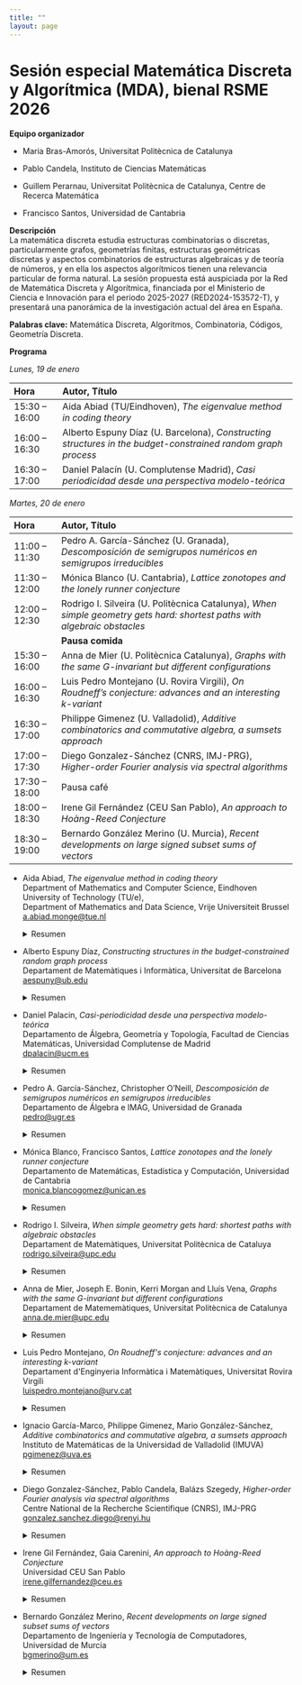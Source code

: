 ```yaml
---
title: "" 
layout: page
---
```


# Sesión especial Matemática Discreta y Algorítmica (MDA), bienal RSME 2026

**Equipo organizador**

- Maria Bras-Amorós, Universitat Politècnica de Catalunya

- Pablo Candela, Instituto de Ciencias Matemáticas

- Guillem Perarnau, Universitat Politècnica de Catalunya, Centre de
  Recerca Matemática

- Francisco Santos, Universidad de Cantabria

**Descripción**  
La matemática discreta estudia estructuras combinatorias o discretas,
particularmente grafos, geometrías finitas, estructuras geométricas
discretas y aspectos combinatorios de estructuras algebraicas y de
teoría de números, y en ella los aspectos algorítmicos tienen una
relevancia particular de forma natural. La sesión propuesta está
auspiciada por la Red de Matemática Discreta y Algorítmica, financiada
por el Ministerio de Ciencia e Innovación para el periodo 2025-2027
(RED2024-153572-T), y presentará una panorámica de la investigación
actual del área en España.

**Palabras clave:** Matemática Discreta, Algoritmos, Combinatoria,
Códigos, Geometría Discreta.  


**Programa**

*Lunes, 19 de enero*

| Hora | Autor, Título  |
|:---|:---|
| 15:30 – 16:00 | Aida Abiad (TU/Eindhoven),  *The eigenvalue method in coding theory* |
| 16:00 – 16:30 | Alberto Espuny Díaz (U. Barcelona), *Constructing structures in the budget-constrained random graph process* |
| 16:30 – 17:00 | Daniel Palacín (U. Complutense Madrid), *Casi periodicidad desde una perspectiva modelo-teórica* |

*Martes, 20 de enero*

| Hora | Autor, Título  |
|:---|:---|
| 11:00 – 11:30 | Pedro A. García-Sánchez (U. Granada), *Descomposición de semigrupos numéricos en semigrupos irreducibles* |
| 11:30 – 12:00 | Mónica Blanco (U. Cantabria), *Lattice zonotopes and the lonely runner conjecture* |
| 12:00 – 12:30 | Rodrigo I. Silveira (U. Politècnica Catalunya), *When simple geometry gets hard: shortest paths with algebraic obstacles* |
|  | **Pausa comida** |  
| 15:30 – 16:00 | Anna de Mier (U. Politècnica Catalunya), *Graphs with the same G-invariant but different configurations* |
| 16:00 – 16:30 | Luis Pedro Montejano (U. Rovira Virgili), *On Roudneff’s conjecture: advances and an interesting $k$-variant* |
| 16:30 – 17:00 | Philippe Gimenez (U. Valladolid), *Additive combinatorics and commutative algebra, a sumsets approach* |
| 17:00 – 17:30 | Diego Gonzalez-Sánchez (CNRS, IMJ-PRG), *Higher-order Fourier analysis via spectral algorithms* |
| 17:30 – 18:00 | Pausa café |
| 18:00 – 18:30 | Irene Gil Fernández (CEU San Pablo), *An approach to Hoàng-Reed Conjecture* |
| 18:30 – 19:00 | Bernardo González Merino (U. Murcia), *Recent developments on large signed subset sums of vectors* |

- Aida Abiad, *The eigenvalue method in coding theory*<br>
  Department of Mathematics and Computer Science, Eindhoven University of Technology (TU/e),<br>
  Department of Mathematics and Data Science, Vrije Universiteit Brussel<br>
  a.abiad.monge@tue.nl

  <details>
    <summary>Resumen</summary>
  In this talk, several new eigenvalue bounds on the independence number
  of graph powers will be presented. We will then illustrate an
  application of such bounds in coding theory. In particular, we will use
  them to estimate the maximum size of a code in the sum-rank metric,
  demonstrating how the spectral method can often improve the state of the
  art coding bounds.
  </details>

- Alberto Espuny Díaz, *Constructing structures in the budget-constrained random graph process*<br>
Departament de Matemàtiques i Informàtica, Universitat de Barcelona<br>
aespuny@ub.edu

  <details>
    <summary>Resumen</summary>

  In this talk, I will present results concerning the budget-constrained
  random graph process introduced by Frieze, Krivelevich and Michaeli.
  Through this process, a player, called Builder, is presented with $t$
  distinct edges of $K_n$ one by one, chosen uniformly at random.
  Builder may purchase at most $b$ of these edges, and must
  (irrevocably) decide whether to purchase each edge as soon as it is
  offered, and their goal is to construct a graph which satisfies a
  certain property. The main goal is to understand asymptotically, for a
  given $t=t(n)$, the optimum $b$ which suffices for Builder to
  construct a graph with the desired property (with high probability). I
  will present an overview of the state of the art in this model,
  discussing results concerning both spanning and local properties. For
  spanning properties, I will present new results about graph factors,
  graph covers and powers of Hamilton cycles. For local properties, I will
  discuss new results concerning building copies of $K_4$. Our new
  results solve different problems proposed by Frieze, Krivelevich and
  Michaeli. These results come from joint works with Frederik Garbe,
  Tássio Naia and Zak Smith, and with Sylwia Antoniuk, Kalina Petrova and
  Miloš Stojaković.

  </details>

- Daniel Palacin, *Casi-periodicidad desde una perspectiva modelo-teórica* <br>
Departamento de Álgebra, Geometría y Topología,
Facultad de Ciencias Matemáticas,
Universidad Complutense de Madrid<br>
dpalacin@ucm.es

  <details>
    <summary>Resumen</summary>

  Los ultraproductos constituyen una herramienta básica para analizar,
  desde un punto de vista modelo-teórico, el comportamiento asintótico de
  una clase de estructuras. En un ultraproducto de grupos finitos, el
  ultralímite de la medida de contar normalizada induce una medida de
  Keisler, invariante bajo automorfismos y traslaciones, que ha
  desempeñado un papel crucial en los últimos años en varias aplicaciones
  de la teoría de modelos a la combinatoria aditiva.

  En esta charla, presentaré un trabajo conjunto con Amador Martin-Pizarro
  en el que obtenemos un resultado de casi-periodicidad modelo-teórico,
  relacionado con el teorema de casi-periodicidad de Croot y Sisack, para
  grupos arbitrarios equipados con una medida de Keisler bajo ciertas
  hipótesis menores. Si el tiempo lo permite, indicaré brevemente cómo
  utilizar este resultado para obtener una demostración no cuantitativa
  del teorema de Roth sobre progresiones aritméticas de longitud 3. No se
  presupondrá ningún conocimiento previo de teoría de modelos.

  </details>

- Pedro A. García-Sánchez, Christopher O’Neill,  *Descomposición de semigrupos numéricos en semigrupos irreducibles*<br>
Departamento de Álgebra e IMAG, Universidad de Granada<br>
pedro@ugr.es

  <details>
    <summary>Resumen</summary>

  Un semigrupo numérico es irreducible si no puede expresarse como la
  intersección de dos semigrupos numéricos que lo contengan propiamente.
  Cada semigrupo numérico puede expresarse como una intersección de
  (finitas) semigrupos numéricos irreducibles . A esas expresiones que no
  sean “irredundantes” las llamaremos factorizaciones en irreducibles.

  Mostramos que las uniones de conjuntos de longitudes de factorizaciones
  de semigrupos numéricos en semigrupos numéricos irreducibles son todas
  iguales a $\mathbb{N}_{\ge 2}$.

  Además, daremos algunos ejemplos de familias de semigrupos numéricos
  para los que el conjunto de longitudes de factorizaciones en
  irreducibles son intervalos (trabajo conjunto con C. O’Neill).


  **Referencias**

  [1] P. A. García-Sánchez, Factorizations into irreducible numerical
  semigroups, Commun. Korean Math. Soc. 40 (2025) 587–592 J. C. Rosales
  and M. B. Branco, Decomposition of a numerical semigroup as an
  intersection of irreducible numerical semigroups, Bull. Belg. Math. Soc.
  Simon Stevin 9 (2002), 373–381.

  **Agradecimientos**

  Esta investigación se ha llevado a cabo con la financiación del grupo
  FQM-343 y del Proyecto de Excelencia ProyExcel00868 de la Junta de
  Andalucía, el proyecto PID2022-138906NB-C21 financiado por
  MCIN/AEI/10.13039/501100011033 y fondos FEDER, además de por la
  RED2024-153572-T, financiada por la Agencia Estatal de Investigación.

  </details>

- Mónica Blanco, Francisco Santos, *Lattice zonotopes and the lonely runner conjecture*<br>
Departamento de Matemáticas, Estadística y Computación, Universidad de Cantabria<br>
monica.blancogomez@unican.es

  <details>
    <summary>Resumen</summary>

  The lonely runner conjecture states that if $n$ people are running
  around the circle, having started at the same time at the origin and
  with distinct and constant running velocities, there will be, for each
  of the runners, a moment in time in which they are "lonely", that is, at
  distance at least $\frac{1}{n}$ from the others. A stronger version of
  the conjecture, called "shifted", allows the runners to have different
  starting points.

  It is known that there is no loss of generality in assuming the
  velocities to be integers, and that the conjecture can be interpreted
  geometrically as an obstruction property. Based on these facts, Henze
  and Malikiosis (2019) rephrased the conjecture (both the original and
  the shifted one) as a convex-geometric question on certain lattice
  zonotopes, which we will call LRZ (Lonely Runner Zonotopes) or sLRZ (for
  the shifted version).

  In this talk I will discuss some recent work on the study of these
  zonotopes, and how we are hoping this will help towards proving the
  conjecture, at least in some cases.


  **Agradecimientos**

  Supported by grants PID2022-137283NB-C21, funded by,
  MCIN/AEI/10.13039/501100011033

  </details>

- Rodrigo I. Silveira, *When simple geometry gets hard: shortest paths with algebraic obstacles*<br>
Departament de Matemàtiques, Universitat Politècnica de Cataluya<br>
rodrigo.silveira@upc.edu


  <details>
    <summary>Resumen</summary>

  This talk explores two geometric shortest path problems that share a
  surprising trait: they are simple to state but deceptively difficult to
  solve. The first is the Weighted Region Problem, where the plane is
  subdivided into regions, each assigned a cost of traversal — some areas
  are “cheaper” to cross than others. The challenge is to find a shortest
  path according to this weighted cost. The second is the Shortest
  Descending Path problem, which considers a polyhedral terrain and two
  points, $s$ and $t$, on its surface. The goal is to compute a
  shortest path from $s$ to $t$ that never ascends. For both problems,
  no efficient algorithms are known. The underlying difficulty appears to
  be algebraic: computing an optimal path requires solving algebraic
  equations that seem computationally intractable. In this talk, I will
  provide a gentle introduction to these two intriguing problems,
  summarize what is currently known about them, and highlight how
  algebraic obstacles may explain why they resist efficient algorithms.

  </details>

- Anna de Mier, Joseph E. Bonin, Kerri Morgan and Lluís Vena, *Graphs with the same G-invariant but different configurations*<br>
Departament de Matememàtiques, Universitat Politècnica de Catalunya<br>
anna.de.mier@upc.edu

  <details>
    <summary>Resumen</summary>

  In 1974 W. Tutte introduced the rotor construction, that allowed him to
  construct "codichromatic" graphs (i.e., graphs with the same Tutte
  polynomial) up to 5-connectivity. We show that the same construction can
  be applied to yield graphs with the same G-invariant, which is a
  valuative matroid invariant that contains, in particular, the Tutte
  polynomial. This is to our knowledge the first known construction of
  such graphs (in contrast, several examples of non-graphic matroids with
  the same G-invariant are known.) . However, in the case of the
  G-invariant it applies only for 3-connectivity. Like the Tutte
  polynomial, the G-invariant is a matroid invariant, and as such depends
  only on the cycle structure of the graph. Also as the Tutte polynomial,
  one does not need the full cycle structure to compute the G-invariant,
  it is enough to know the "configuration" of the corresponding matroid.
  We show that the graphs we obtain not only have different associated
  matroids but also have different configurations.

  **Agradecimientos**

  This work was partially supported by grant PID2023-147202NB-I00 funded
  by MICIU/AEI/10.13039/501100011033.

  </details>

- Luis Pedro Montejano, *On Roudneff's conjecture: advances and an interesting $k$-variant*<br>
Departament d'Enginyeria Informàtica i Matemàtiques, Universitat Rovira Virgili<br>
luispedro.montejano@urv.cat

  <details>
    <summary>Resumen</summary>

  J. P. Roudneff conjectured in 1991 that every arrangement of $n \ge 
  2d+1\ge 5$ pseudohyperplanes in the real projective space
  $\mathbb{P}^d$ has at most as many complete cells (i.e., cells bounded
  by each hyperplane) as the number of complete cells corresponding to the
  cyclic arrangements (i.e., the dual of the cyclic polytopes). I will
  talk about this conjecture and its interpretation in oriented matroid
  theory. I will discuss the progress of Roudneff’s conjecture and also
  about a $k$-variant in which the cyclic polytopes once again play an
  important role.

  </details>

- Ignacio García-Marco, Philippe Gimenez, Mario González-Sánchez, *Additive combinatorics and commutative algebra, a sumsets approach*<br>
Instituto de Matemáticas de la Universidad de Valladolid (IMUVA)<br>
pgimenez@uva.es

  <details>
    <summary>Resumen</summary>

  Given a finite nonempty subset $\mathcal{A}$ in $\mathbb{N}^d$, for
  all $s\geq 0$, the set
  $s\mathcal{A}=\{a_1+\cdots+a_s,\ a_i\in \mathcal{A}\}$ is called the
  $s$-fold iterated sumset of $\mathcal{A}$. Additive combinatorics
  studies sumsets of $\mathcal{A}$ and their cardinality. On the other
  hand, if one takes a field $\mathbb{K}$ and
  $\mathcal{A}=\{\mathbf{a}_1,\ldots, \mathbf{a_n}\}\subset\mathbb{N}^d$,
  one can associate to each $\mathbf{a_i}=(a_{i1},\ldots,a_{id})$, the
  monomial
  $\mathbf{t}^{\mathbf{a}_i}=t_1^{a_{i1}}\times \cdots\times t_d^{a_{id}}\in \mathbb{K}[t_1,\ldots,t_d]$,
  and define the ring homomorphism $\varphi_\mathcal{A}$:
  $\mathbb{K}[x_1,\ldots,x_n]\rightarrow \mathbb{K}[t_1,\ldots,t_d]$,
  $x_i\mapsto\mathbf{t}^{\mathbf{a}_i}$. This parametrically defines a
  toric variety and provides a toric ideal
  $I_\mathcal{A}=\ker\varphi_\mathcal{A}$. Based on recent results in  [1], [2], [3], [4], [5], and some work in progress, we will show how the sumsets
  structure of $\mathcal{A}$ is related to the syzygies and, in
  particular, to the Castelnuovo-Mumford regularity, of the toric ideal
  $I_\mathcal{A}$. This illustrates the interplay between additive
  combinatorics and commutative algebra, exhibiting how each area can help
  to solve problems in the other one.

  **Referencias**

  [1] L. Colarte-Gómez, J. Elias and R.M. Miró-Roig (2023). Sumsets and
  Veronese varieties. *Collect. Math.*, 74, 353–374.

  [2] S. Eliahou, E. Mazumdar (2022). Iterated sumsets and Hilbert functions.
  *J. Algebra*, 593, 274–294.

  [3] J. Elias (2022). Sumsets and Projective Curves. *Mediterr. J. Math.*,
  19:177, 11 pp.

  [4] P. Gimenez and M. González Sánchez (2023). Castelnuovo-Mumford
  regularity of projective monomial curves via sumsets, *Mediterr. J.
  Math.*, 20:287, 24 pp.

  [5] M. González-Sánchez (2025). *Syzygies, regularity, and their interplay
  with additive combinatorics*. PhD Thesis, University of Valladolid.

  **Agradecimientos**

  This work was partially supported by the grant PID2022-137283NB-C22
  funded by MICIU/AEI/10.13039/501100011033 and ERDF/EU.

  </details>

- Diego Gonzalez-Sánchez, Pablo Candela, Balázs Szegedy, *Higher-order Fourier analysis via spectral algorithms*<br>
Centre National de la Recherche Scientifique (CNRS), IMJ-PRG<br>
gonzalez.sanchez.diego@renyi.hu

  <details>
    <summary>Resumen</summary>

  Fourier analysis is a powerful tool to analyze functions defined on
  compact abelian groups. During the past decades, advances in additive
  combinatorics and ergodic theory have led to the discovery of a new form
  of representation theory on compact abelian groups that generalizes
  Fourier analysis. This theory is known as higher-order Fourier analysis.
  Roughly speaking, while Fourier analysis deals with representing
  functions in terms of harmonics such as $\exp(2\pi i \xi 
  x)$, higher-order Fourier analysis deals with representing functions in
  terms of higher order harmonics such as $\exp(2\pi i\xi x^2)$. In this
  talk, we will introduce such a theory and a recent joint work with
  Candela and Szegedy which aims at bridging the gap between higher-order
  Fourier analysis and possible applications.

  **Agradecimientos**

  This work is supported by Horizon Europe (HORIZON) via the Marie
  Skłodowska-Curie Actions (MSCA) Postdoctoral Fellowship number 101202161
  funded by the European Union and by project PID2024-156180NB-I00 funded
  by the Ministry of Science, Innovation, and Universities of Spain.
  </details>

- Irene Gil Fernández, Gaia Carenini, *An approach to Hoàng-Reed Conjecture*<br> 
Universidad CEU San Pablo<br>
irene.gilfernandez@ceu.es

  <details>
    <summary>Resumen</summary>

  Hoàng-Reed Conjecture states that every digraph in which each vertex has
  outdegree at least $k$ contains $k$ directed cycles
  $C_1, \dots, C_k$ such that $C_j$ meets $\bigcup_{i=1}^{j-1}C_i$
  in at most one vertex, for each $2\leq j\leq k$. This conjecture was
  proved by M. Welhan (2010) for outdegree equal to 3, but his method does
  not seem to work for higher $k$. In this talk we try to show some work
  on progress together with G. Carenini on the resolution of this problem.

  </details>

- Bernardo González Merino, *Recent developments on large signed subset sums of vectors*<br>
Departamento de Ingeniería y Tecnología de Computadores, Universidad de Murcia<br>
bgmerino@um.es

  <details>
    <summary>Resumen</summary>

  The following question arises in some topics of Mathematics: for given
  $d\geq 2$, $n\geq d$ and $k\leq n$, what is the largest value
  $c(d,n,k)$ such that from any set of $n$ unit vectors in
  $\mathbb R^d$, we may select $k$ vectors with corresponding signs
  $\pm 1$ so that their signed sum has norm at least $c(d,n,k)$? The
  problem in dual to classical vector sum minimization and balancing
  questions, which have been studied for over a century.

  On the one hand, we will explain most of the known results regarding
  both exact values of $c(d,n,k)$ for small values of the parameters as
  well as sharp asymptotic estimates when some of the parameters tend to
  infinity. On the other hand, we will briefly show some recent
  developments on this topic, such as the solution by F. Grundbacher to
  the exact computation of $c(3,4,4)=\sqrt{5}$.

  </details>